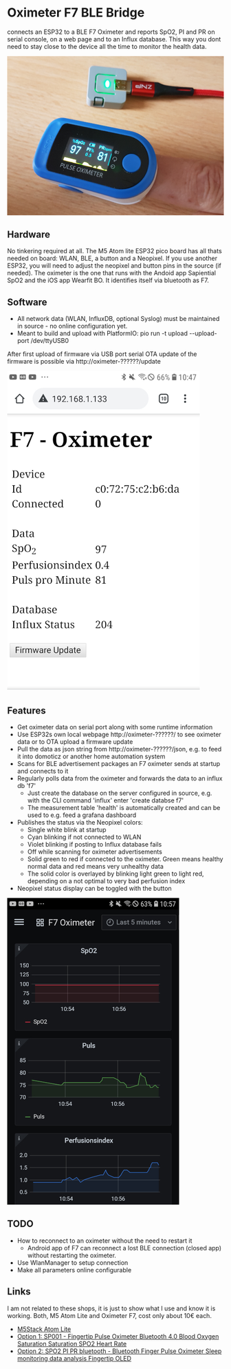 # Oximeter F7 BLE Bridge

connects an ESP32 to a BLE F7 Oximeter and reports SpO2, PI and PR on serial console, on a web page and to an Influx database.
This way you dont need to stay close to the device all the time to monitor the health data.

![F7 and Atom](pics/f7-oximeter-and-m5-atom-lite.png)

## Hardware
No tinkering required at all. The M5 Atom lite ESP32 pico board has all thats needed on board: WLAN, BLE, a button and a Neopixel.
If you use another ESP32, you will need to adjust the neopixel and button pins in the source (if needed).
The oximeter is the one that runs with the Andoid app Sapiential SpO2 and the iOS app Wearfit BO. It identifies itself via bluetooth as F7.

## Software
* All network data (WLAN, InfluxDB, optional Syslog) must be maintained in source - no online configuration yet.
* Meant to build and upload with PlatformIO: 
  pio run -t upload --upload-port /dev/ttyUSB0

After first upload of firmware via USB port serial OTA update of the firmware is possible via http://oximeter-??????/update

![F7 web page](pics/f7-oximeter-bridge-web-page.jpg)

## Features
* Get oximeter data on serial port along with some runtime information
* Use ESP32s own local webpage http://oximeter-??????/ to see oximeter data or to OTA upload a firmware update
* Pull the data as json string from http://oximeter-??????/json, e.g. to feed it into domoticz or another home automation system
* Scans for BLE advertisement packages an F7 oximeter sends at startup and connects to it
* Regularly polls data from the oximeter and forwards the data to an influx db 'f7'  
  - Just create the database on the server configured in source, e.g. with the CLI command 'influx' enter 'create databse f7'
  - The measurement table 'health' is automatically created and can be used to e.g. feed a grafana dashboard
* Publishes the status via the Neopixel colors:  
  - Single white blink at startup
  - Cyan blinking if not connected to WLAN
  - Violet blinking if posting to Influx database fails
  - Off while scanning for oximeter advertisements
  - Solid green to red if connected to the oximeter. Green means healthy normal data and red means very unhealthy data
  - The solid color is overlayed by blinking light green to light red, depending on a not optimal to very bad perfusion index
* Neopixel status display can be toggled with the button

![F7 on grafana dashboard](pics/f7-oximeter-bridge-grafana.jpg)

## TODO
* How to reconnect to an oximeter without the need to restart it  
  - Android app of F7 can reconnect a lost BLE connection (closed app) without restarting the oximeter.
* Use WlanManager to setup connection
* Make all parameters online configurable

## Links
I am not related to these shops, it is just to show what I use and know it is working. 
Both, M5 Atom Lite and Oximeter F7, cost only about 10€ each.
* [M5Stack Atom Lite](https://eckstein-shop.de/M5Stack-ATOM-Lite-ESP32-Development-Kit-ESP32-PICO-Chip-mit-WiFi-und-Bluetooth)
* [Option 1: SP001 - Fingertip Pulse Oximeter Bluetooth 4.0 Blood Oxygen Saturation Saturation SPO2 Heart Rate](https://a.aliexpress.com/_uXQZXl)
* [Option 2: SPO2 PI PR bluetooth - Bluetooth Finger Pulse Oximeter Sleep monitoring data analysis Fingertip OLED](https://a.aliexpress.com/_vWpxsn)

